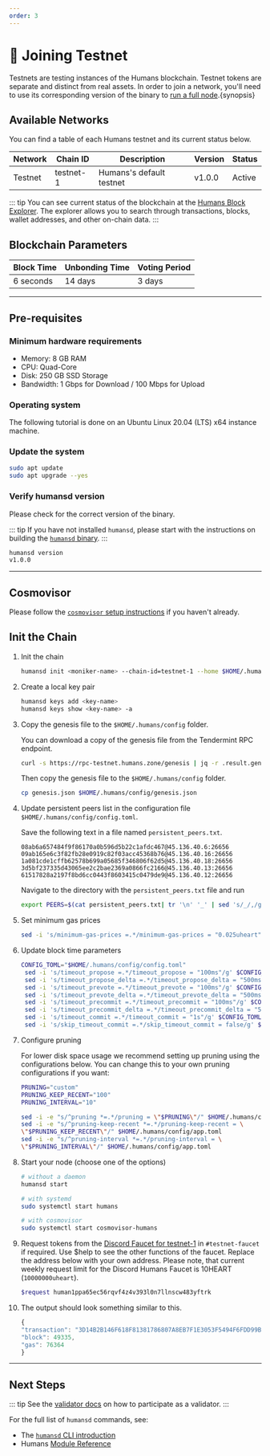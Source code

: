 ```yaml
---
order: 3
---
```


# 🤖 Joining Testnet

Testnets are testing instances of the Humans blockchain. Testnet tokens are separate and distinct from real assets. In order to join a network, you'll need to use its corresponding version of the binary to [run a full node](./node-daemon).{synopsis}

## Available Networks

You can find a table of each Humans testnet and its current status below. 

| Network | Chain ID  | Description              | Version | Status |
| ------- | --------- | ------------------------ | ------- | ------ |
| Testnet | testnet-1 | Humans's default testnet | v1.0.0  | Active |

::: tip
You can see current status of the blockchain at the [Humans Block Explorer](https://explorer.humans.zone/humans-testnet).
The explorer allows you to search through transactions, blocks, wallet addresses, and other on-chain data.
:::

## Blockchain Parameters

| Block Time | Unbonding Time | Voting Period |
| ---------- | -------------- | ------------- |
| 6 seconds  | 14 days        | 3 days        |

---

## Pre-requisites 

### Minimum hardware requirements

- Memory: 8 GB RAM
- CPU: Quad-Core
- Disk: 250 GB SSD Storage
- Bandwidth: 1 Gbps for Download / 100 Mbps for Upload

### Operating system

The following tutorial is done on an Ubuntu Linux 20.04 (LTS) x64 instance machine.

### Update the system

```bash
sudo apt update
sudo apt upgrade --yes
```

### Verify humansd version

Please check for the correct version of the binary. 

::: tip
If you have not installed `humansd`, please start with the instructions on building the [`humansd` binary](../../dev/cli/humansd-binary).
:::

```bash
humansd version
v1.0.0
```

---

## Cosmovisor 

Please follow the [`cosmovisor` setup instructions](./cosmovisor) if you haven't already.

## Init the Chain

1. Init the chain

    ```bash
    humansd init <moniker-name> --chain-id=testnet-1 --home $HOME/.humans
    ```

2. Create a local key pair

    ```bash
    humansd keys add <key-name>
    humansd keys show <key-name> -a
    ```

3. Copy the genesis file to the `$HOME/.humans/config` folder.
  
    You can download a copy of the genesis file from the Tendermint RPC endpoint. 
    
    ```bash
    curl -s https://rpc-testnet.humans.zone/genesis | jq -r .result.genesis > genesis.json
    ```
    
    Then copy the genesis file to the `$HOME/.humans/config` folder.
    
    ```bash
    cp genesis.json $HOME/.humans/config/genesis.json
    ```
  
<!-- 
    **Genesis.json sha256**
    
    ```bash
    shasum -a 256 $HOME/.nibid/config/genesis.json
    94fbd99543f4b7da14f292ea1c61b21ba753e3a84cca64454b8c2fd2d209e6de $HOME/.nibid/config/genesis.json
    ``` 
-->

4. Update persistent peers list in the configuration file `$HOME/.humans/config/config.toml`.

    Save the following text in a file named `persistent_peers.txt`.

    ```
    08ab6a657484f9f86170a0b596d5b22c1afdc467@45.136.40.6:26656
    09ab165e6c3f82fb28e0919c82f03acc45368b76@45.136.40.16:26656
    1a081cde1cffb62578b699a05685f346806f62d5@45.136.40.18:26656
    3d5bf237335d43065ee2c2bae2369a0866fc2166@45.136.40.13:26656
    61517828a2197f8bd6cc0443f8603415c0479de9@45.136.40.12:26656
    ```

    Navigate to the directory with the `persistent_peers.txt` file and run

    ```bash
    export PEERS=$(cat persistent_peers.txt| tr '\n' '_' | sed 's/_/,/g;s/,$//;s/^/"/;s/$/"/') && sed -i "s/persistent_peers = \"\"/persistent_peers = ${PEERS}/g" $HOME/.humans/config/config.toml
    ```

5. Set minimum gas prices

    ```bash
    sed -i 's/minimum-gas-prices =.*/minimum-gas-prices = "0.025uheart"/g' $HOME/.humans/config/app.toml
    ```

6. Update block time parameters

    ```bash
    CONFIG_TOML="$HOME/.humans/config/config.toml"
     sed -i 's/timeout_propose =.*/timeout_propose = "100ms"/g' $CONFIG_TOML
     sed -i 's/timeout_propose_delta =.*/timeout_propose_delta = "500ms"/g' $CONFIG_TOML
     sed -i 's/timeout_prevote =.*/timeout_prevote = "100ms"/g' $CONFIG_TOML
     sed -i 's/timeout_prevote_delta =.*/timeout_prevote_delta = "500ms"/g' $CONFIG_TOML
     sed -i 's/timeout_precommit =.*/timeout_precommit = "100ms"/g' $CONFIG_TOML
     sed -i 's/timeout_precommit_delta =.*/timeout_precommit_delta = "500ms"/g' $CONFIG_TOML
     sed -i 's/timeout_commit =.*/timeout_commit = "1s"/g' $CONFIG_TOML
     sed -i 's/skip_timeout_commit =.*/skip_timeout_commit = false/g' $CONFIG_TOML
    ```

7. Configure pruning
   
    For lower disk space usage we recommend setting up pruning using the configurations below. You can change this to your own pruning configurations if you want:

     ```bash
    PRUNING="custom"
    PRUNING_KEEP_RECENT="100"
    PRUNING_INTERVAL="10"

    sed -i -e "s/^pruning *=.*/pruning = \"$PRUNING\"/" $HOME/.humans/config/app.toml
    sed -i -e "s/^pruning-keep-recent *=.*/pruning-keep-recent = \
    \"$PRUNING_KEEP_RECENT\"/" $HOME/.humans/config/app.toml
    sed -i -e "s/^pruning-interval *=.*/pruning-interval = \
    \"$PRUNING_INTERVAL\"/" $HOME/.humans/config/app.toml
    ```

8. Start your node (choose one of the options)

    ```bash
    # without a daemon
    humansd start

    # with systemd
    sudo systemctl start humans

    # with cosmovisor
    sudo systemctl start cosmovisor-humans
    ```

9. Request tokens from the [Discord Faucet for testnet-1](https://discord.com/channels/999302051538411671/1039540296540770385) in `#testnet-faucet` if required. Use $help to see the other functions of the faucet. Replace the address below with your own address. Please note, that current weekly request limit for the Discord Humans Faucet is 10HEART (`10000000uheart`).



    ```bash
    $request human1ppa65ec56rqvf4z4v393l0n7llnscw483yftrk
    ```

10. The output should look something similar to this.

    ```js
    {
    "transaction": "3D14B2B146F618F81381786807A8EB7F1E3053F5494F6FDD99BF9CC20F4B7D5D",
    "block": 49335,
    "gas": 76364    
    }
    ```
---

## Next Steps

::: tip
See the [validator docs](../validators) on how to participate as a validator.
:::

For the full list of `humansd` commands, see:
- The [`humansd` CLI introduction](../../dev/cli)
- Humans [Module Reference](../../dev/x)
